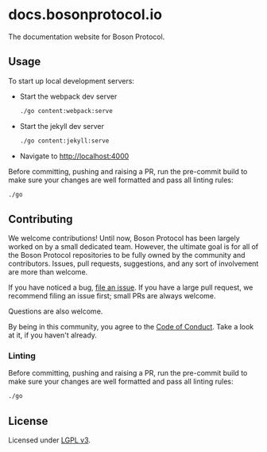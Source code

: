 docs.bosonprotocol.io
=====================

The documentation website for Boson Protocol.

## Usage

To start up local development servers:

* Start the webpack dev server
    ```bash
    ./go content:webpack:serve
    ```
* Start the jekyll dev server
    ```bash
    ./go content:jekyll:serve
    ```
* Navigate to [http://localhost:4000](http://localhost:4000)

Before committing, pushing and raising a PR, run the pre-commit build to 
make sure your changes are well formatted and pass all linting rules:

```bash
./go
```

## Contributing

We welcome contributions! Until now, Boson Protocol has been largely worked on by a small dedicated team. However, the ultimate goal is for all of the Boson Protocol repositories to be fully owned by the community and contributors. Issues, pull requests, suggestions, and any sort of involvement are more than welcome.

If you have noticed a bug, [file an issue](/issues). If you have a large pull request, we recommend filing an issue first; small PRs are always welcome.

Questions are also welcome.

By being in this community, you agree to the [Code of Conduct](CODE_OF_CONDUCT.md). Take a look at it, if you haven't already.

### Linting

Before committing, pushing and raising a PR, run the pre-commit build to make sure your changes are well formatted and pass all linting rules:

```sh
./go
```

## License

Licensed under [LGPL v3](LICENSE).